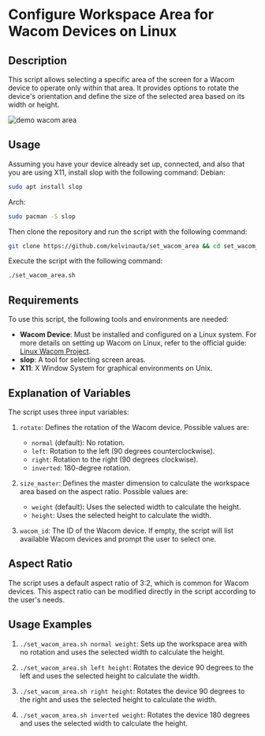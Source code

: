 # Configure Workspace Area for Wacom Devices on Linux

## Description

This script allows selecting a specific area of the screen for a Wacom device to operate only within that area. It provides options to rotate the device's orientation and define the size of the selected area based on its width or height.

![demo wacom area](https://github.com/kelvinauta/set_wacom_area/blob/master/demo_wacom_area.cleaned.gif?raw=true)


## Usage
Assuming you have your device already set up, connected, and also that you are using X11, install slop with the following command:
Debian:
```bash
sudo apt install slop
```
Arch:
```bash
sudo pacman -S slop
```

Then clone the repository and run the script with the following command:
```bash
git clone https://github.com/kelvinauta/set_wacom_area && cd set_wacom_area
```

Execute the script with the following command:
```bash
./set_wacom_area.sh
```


## Requirements

To use this script, the following tools and environments are needed:
- **Wacom Device**: Must be installed and configured on a Linux system. For more details on setting up Wacom on Linux, refer to the official guide: [Linux Wacom Project](https://linuxwacom.github.io/).
- **slop**: A tool for selecting screen areas.
- **X11**: X Window System for graphical environments on Unix.

## Explanation of Variables

The script uses three input variables:

1. `rotate`: Defines the rotation of the Wacom device. Possible values are:
   - `normal` (default): No rotation.
   - `left`: Rotation to the left (90 degrees counterclockwise).
   - `right`: Rotation to the right (90 degrees clockwise).
   - `inverted`: 180-degree rotation.

2. `size_master`: Defines the master dimension to calculate the workspace area based on the aspect ratio. Possible values are:
   - `weight` (default): Uses the selected width to calculate the height.
   - `height`: Uses the selected height to calculate the width.

3. `wacom_id`: The ID of the Wacom device. If empty, the script will list available Wacom devices and prompt the user to select one.

## Aspect Ratio

The script uses a default aspect ratio of 3:2, which is common for Wacom devices. This aspect ratio can be modified directly in the script according to the user's needs.

## Usage Examples

1. `./set_wacom_area.sh normal weight`: Sets up the workspace area with no rotation and uses the selected width to calculate the height.

2. `./set_wacom_area.sh left height`: Rotates the device 90 degrees to the left and uses the selected height to calculate the width.

3. `./set_wacom_area.sh right height`: Rotates the device 90 degrees to the right and uses the selected height to calculate the width.

4. `./set_wacom_area.sh inverted weight`: Rotates the device 180 degrees and uses the selected width to calculate the height.
